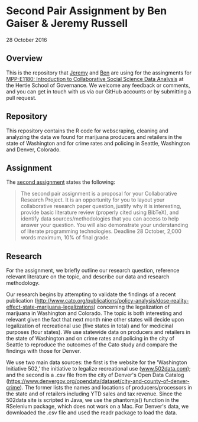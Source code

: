 # Second Pair Assignment by Ben Gaiser & Jeremy Russell
28 October 2016

## Overview
This is the repository that [Jeremy](https://github.com/jrus87) and [Ben](https://github.com/BenjaminGaiser) are using for the assingments for [MPP-E1180: Introduction to Collaborative Social Science Data Analysis](https://github.com/HertieDataScience) at the Hertie School of Governance. We welcome any feedback or comments, and you can get in touch with us via our GitHub accounts or by submitting a pull request. 

## Repository
This repository contains the R code for webscraping, cleaning and analyzing the data we found for marijuana producers and retailers in the state of Washington and for crime rates and policing in Seattle, Washington and Denver, Colorado.

## Assignment
The [second assignment](https://github.com/HertieDataScience/SyllabusAndLectures/blob/master/README.md) states the following:
>The second pair assignment is a proposal for your Collaborative Research Project. It is an opportunity for you to layout your collaborative research paper question, justify why it is interesting, provide basic literature review (properly cited using BibTeX), and identify data sources/methodologies that you can access to help answer your question. You will also demonstrate your understanding of literate programming technologies. Deadline 28 October, 2,000 words maximum, 10% of final grade.

## Research 
For the assignment, we briefly outline our research question, reference relevant literature on the topic, and describe our data and research methodology.

Our research begins by attempting to validate the findings of a recent publication (http://www.cato.org/publications/policy-analysis/dose-reality-effect-state-marijuana-legalizations) concerning the legalization of marijuana in Washington and Colorado. The topic is both interesting and relevant given the fact that next month nine other states will decide upon legalization of recreational use (five states in total) and for medicinal purposes (four states). We use statewide data on producers and retailers in the state of Washington and on crime rates and policing in the city of Seattle to reproduce the outcomes of the Cato study and compare the findings with those for Denver.

We use two main data sources: the first is the website for the 'Washington Initiative 502,' the initiative to legalize recreational use (www.502data.com); and the second is a .csv file from the city of Denver's Open Data Catalog (https://www.denvergov.org/opendata/dataset/city-and-county-of-denver-crime). The former lists the names and locations of producers/processors in the state and of retailers including YTD sales and tax revenue. Since the 502data site is scripted in Java, we use the phantomjs() function in the RSelenium package, which does not work on a Mac. For Denver's data, we downloaded the .csv file and used the readr package to load the data.

